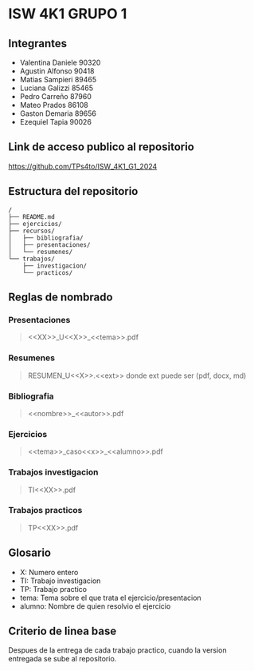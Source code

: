 # ISW 4K1 GRUPO 1

## Integrantes

- Valentina Daniele 90320
- Agustin Alfonso 90418
- Matias Sampieri 89465
- Luciana Galizzi 85465
- Pedro Carreño 87960
- Mateo Prados 86108
- Gaston Demaria 89656
- Ezequiel Tapia 90026

## Link de acceso publico al repositorio

https://github.com/TPs4to/ISW_4K1_G1_2024

## Estructura del repositorio

```
/
├── README.md
├── ejercicios/
├── recursos/
│   ├── bibliografia/
│   ├── presentaciones/
│   └── resumenes/
└── trabajos/
    ├── investigacion/
    └── practicos/
```

## Reglas de nombrado

### Presentaciones
> <<XX\>>\_U<<X\>>\_<<tema\>>.pdf

### Resumenes
> RESUMEN\_U<<X\>>.<<ext\>> donde ext puede ser (pdf, docx, md)

### Bibliografia
> <<nombre\>>\_<<autor\>>.pdf

### Ejercicios
> <<tema\>>\_caso<<x\>>\_<<alumno\>>.pdf

### Trabajos investigacion
> TI<<XX\>>.pdf

### Trabajos practicos
> TP<<XX\>>.pdf


## Glosario
- X: Numero entero
- TI: Trabajo investigacion
- TP: Trabajo practico
- tema: Tema sobre el que trata el ejercicio/presentacion
- alumno: Nombre de quien resolvio el ejercicio

## Criterio de linea base

Despues de la entrega de cada trabajo practico, cuando la version entregada se sube al repositorio.